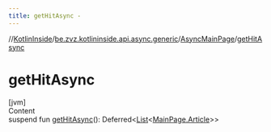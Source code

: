 ```yaml
---
title: getHitAsync -
---
```

//[KotlinInside](../../index.md)/[be.zvz.kotlininside.api.async.generic](../index.md)/[AsyncMainPage](index.md)/[getHitAsync](get-hit-async.md)



# getHitAsync  
[jvm]  
Content  
suspend fun [getHitAsync](get-hit-async.md)(): Deferred<[List](https://kotlinlang.org/api/latest/jvm/stdlib/kotlin.collections/-list/index.html)<[MainPage.Article](../../be.zvz.kotlininside.api.generic/-main-page/-article/index.md)>>  



